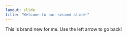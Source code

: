 ```yaml
---
layout: slide
title: "Welcome to our second slide!"
---
```

This is brand new for me.
Use the left arrow to go back!
